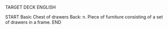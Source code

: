TARGET DECK
ENGLISH

START
Basic
Chest of drawers
Back: n. Piece of furniture consisting of a set of drawers in a frame.
END
